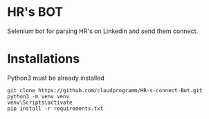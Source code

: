 # HR's BOT

Selenium bot for parsing HR's on Linkedin and send them connect. 

# Installations

Python3 must be already installed

```shell
git clone https://github.com/cloudprogramm/HR-s-connect-Bot.git
python3 -m venv venv
venv\Scripts\activate
pip install -r requirements.txt
```
